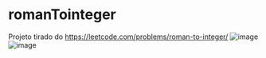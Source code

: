 # romanTointeger
Projeto tirado do https://leetcode.com/problems/roman-to-integer/ 
![image](https://user-images.githubusercontent.com/110779984/193691878-6113f054-281c-44fe-9236-c856fead526c.png)
![image](https://user-images.githubusercontent.com/110779984/193691897-4c06b6b9-dd06-4146-a29d-0f6eac38cfbd.png)
